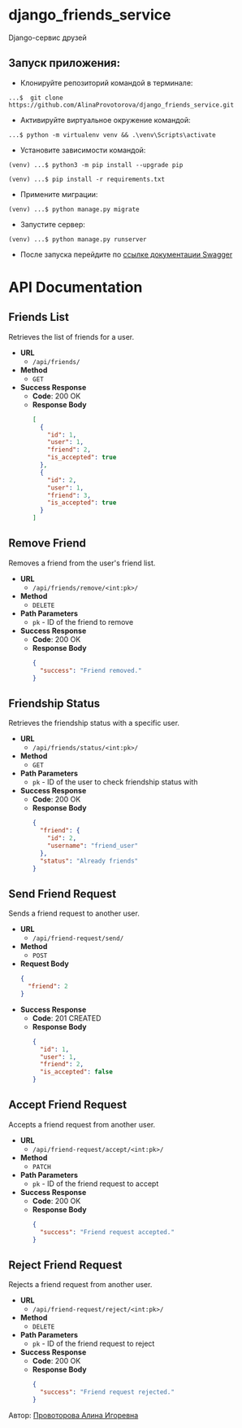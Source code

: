 # django_friends_service
Django-сервис друзей


## Запуск приложения:

- Клонируйте репозиторий командой в терминале:

```commandline
...$  git clone https://github.com/AlinaProvotorova/django_friends_service.git
```
- Активируйте виртуальное окружение командой:

```commandline
...$ python -m virtualenv venv && .\venv\Scripts\activate
```

- Установите зависимости командой:

```
(venv) ...$ python3 -m pip install --upgrade pip
```

```
(venv) ...$ pip install -r requirements.txt
```

- Примените миграции:

```
(venv) ...$ python manage.py migrate 
```

- Запустите сервер:

```
(venv) ...$ python manage.py runserver
```

- После запуска перейдите по [ссылке документации Swagger](http://127.0.0.1:8000/swagger)

# API Documentation

## Friends List

Retrieves the list of friends for a user.

- **URL**
  - `/api/friends/`
- **Method**
  - `GET`
- **Success Response**
  - **Code**: 200 OK
  - **Response Body**
    ```json
    [
      {
        "id": 1,
        "user": 1,
        "friend": 2,
        "is_accepted": true
      },
      {
        "id": 2,
        "user": 1,
        "friend": 3,
        "is_accepted": true
      }
    ]
    ```

## Remove Friend

Removes a friend from the user's friend list.

- **URL**
  - `/api/friends/remove/<int:pk>/`
- **Method**
  - `DELETE`
- **Path Parameters**
  - `pk` - ID of the friend to remove
- **Success Response**
  - **Code**: 200 OK
  - **Response Body**
    ```json
    {
      "success": "Friend removed."
    }
    ```

## Friendship Status

Retrieves the friendship status with a specific user.

- **URL**
  - `/api/friends/status/<int:pk>/`
- **Method**
  - `GET`
- **Path Parameters**
  - `pk` - ID of the user to check friendship status with
- **Success Response**
  - **Code**: 200 OK
  - **Response Body**
    ```json
    {
      "friend": {
        "id": 2,
        "username": "friend_user"
      },
      "status": "Already friends"
    }
    ```

## Send Friend Request

Sends a friend request to another user.

- **URL**
  - `/api/friend-request/send/`
- **Method**
  - `POST`
- **Request Body**
  ```json
  {
    "friend": 2
  }
- **Success Response**
  - **Code**: 201 CREATED
  - **Response Body**
    ```json
    {
      "id": 1,
      "user": 1,
      "friend": 2,
      "is_accepted": false
    }
    ```

## Accept Friend Request

Accepts a friend request from another user.

- **URL**
  - `/api/friend-request/accept/<int:pk>/`
- **Method**
  - `PATCH`
- **Path Parameters**
  - `pk` -  ID of the friend request to accept
- **Success Response**
  - **Code**: 200 OK
  - **Response Body**
    ```json
    {
      "success": "Friend request accepted."
    }
    ```

## Reject Friend Request

Rejects a friend request from another user.

- **URL**
  - `/api/friend-request/reject/<int:pk>/`
- **Method**
  - `DELETE`
- **Path Parameters**
  - `pk` -  ID of the friend request to reject
- **Success Response**
  - **Code**: 200 OK
  - **Response Body**
    ```json
    {
      "success": "Friend request rejected."
    }
    ```
    
Автор: [Провоторова Алина Игоревна](https://t.me/alinamalina998)